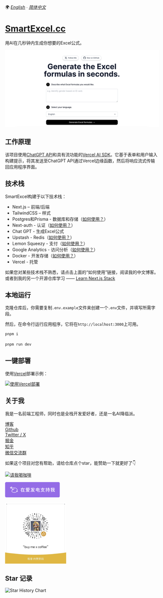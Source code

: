 🌍 *[English](README.md) ∙ [简体中文](README-zh.md)*

# [SmartExcel.cc](https://www.smartExcel.cc/)

用AI在几秒钟内生成你想要的Excel公式。

[![生成Excel公式](./public/screenshot.png)](https://www.smartExcel.cc/)

## 工作原理

该项目使用[ChatGPT API](https://openai.com/api/)和具有流功能的[Vercel AI SDK](https://sdk.vercel.ai/docs)。它基于表单和用户输入构建提示，将其发送至ChatGPT API通过Vercel边缘函数，然后将响应流式传输回应用程序界面。

## 技术栈

SmartExcel构建于以下技术栈：

- Next.js – 前端/后端
- TailwindCSS – 样式
- Postgres和Prisma - 数据库和存储（[如何使用？](https://weijunext.com/article/061d8cd9-fcf3-4d9e-bd33-e257bc4f9989)）
- Next-auth - 认证（[如何使用？](https://weijunext.com/article/061d8cd9-fcf3-4d9e-bd33-e257bc4f9989)） 
- Chat GPT - 生成Excel公式
- Upstash - Redis（[如何使用？](https://weijunext.com/article/6510121c-90da-4d20-85a1-72cbbdb3983b)）
- Lemon Squeezy - 支付（[如何使用？](https://weijunext.com/article/integrate-lemonsqueezy-api)）
- Google Analytics - 访问分析（[如何使用？](https://weijunext.com/article/979b9033-188c-4d88-bfff-6cf74d28420d)）
- Docker - 开发存储（[如何使用？](https://weijunext.com/article/b33a5545-fd26-47a6-8641-3c7467fb3910)）
- Vercel - 托管

如果您对某些技术栈不熟悉，请点击上面的“如何使用”链接，阅读我的中文博客。或者到我的另一个开源仓库学习 —— [Learn Next.js Stack](https://github.com/weijunext/nextjs-learn-demos)

## 本地运行

克隆仓库后，你需要复制`.env.example`文件来创建一个`.env`文件，并填写所需字段。

然后，在命令行运行应用程序，它将在`http://localhost:3000`上可用。

```bash
pnpm i

pnpm run dev
```

## 一键部署

使用[Vercel](https://vercel.com?utm_source=github&utm_medium=readme&utm_campaign=vercel-examples)部署示例：

[![使用Vercel部署](https://vercel.com/button)](https://vercel.com/new/clone?repository-url=https://github.com/weijunext/smart-excel-ai&project-name=&repository-name=smart-excel-ai&demo-title=SmartExcel&demo-description=Generate%20the%20Excel%20formulas%20you%20need%20in%20seconds%20using%20AI.&demo-url=https://smartexcel.cc&demo-image=https://smartexcel.cc/opengraph-image.png)

## 关于我
我是一名前端工程师，同时也是全栈开发爱好者，还是一名AI降临派。  

[博客](https://weijunext.com)  
[Github](https://github.com/weijunext)  
[Twitter / X](https://twitter.com/weijunext)  
[掘金](https://juejin.cn/user/26044008768029)  
[知乎](https://www.zhihu.com/people/mo-mo-mo-89-12-11)  
[微信交流群](https://weijunext.com/make-a-friend)  



如果这个项目对您有帮助，请给仓库点个star，能赞助一下就更好了👇

<a href="https://www.buymeacoffee.com/weijunextz" target="_blank"><img src="https://cdn.buymeacoffee.com/buttons/v2/default-yellow.png" alt="请我喝咖啡" style="height: 41px !important;width: 174px !important;" ></a>


<a href="https://afdian.net/a/weijunext" target="_blank"><img src="./public/afd.png" alt="在爱发电支持我" style="height: 50px !important"></a>

<img src="./public/zs.jpeg" alt="赞赏作者" style="height: 200px; width: 200px">

## Star 记录

![Star History Chart](https://api.star-history.com/svg?repos=weijunext/smart-excel-ai&type=Date)